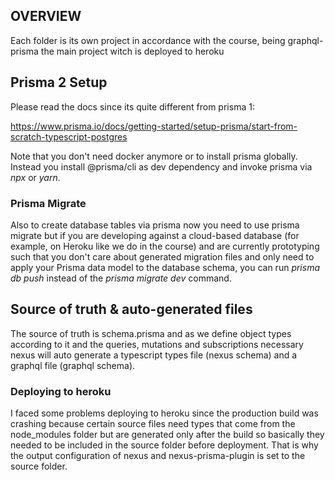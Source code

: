 ## OVERVIEW
Each folder is its own project in accordance with the course, being graphql-prisma the main project witch is deployed to heroku

## Prisma 2 Setup
Please read the docs since its quite different from prisma 1:

https://www.prisma.io/docs/getting-started/setup-prisma/start-from-scratch-typescript-postgres

Note that you don't need docker anymore or to install prisma globally. Instead you install @prisma/cli as dev dependency and invoke prisma via *npx* or *yarn*.

### Prisma Migrate
Also to create database tables via prisma now you need to use prisma migrate but if you are developing against a cloud-based database (for example, on Heroku like we do in the course) and are currently prototyping such that you don't care about generated migration files and only need to apply your Prisma data model to the database schema, you can run *prisma db push* instead of the *prisma migrate dev* command.

## Source of truth & auto-generated files
The source of truth is schema.prisma and as we define object types according to it and the queries, mutations and subscriptions necessary nexus will auto generate a typescript types file (nexus schema) and a graphql file (graphql schema).


### Deploying to heroku
I faced some problems deploying to heroku since the production build was crashing because certain source files need types that come from the node_modules folder but are generated only after the build so basically they needed to be included in the source folder before deployment. That is why the output configuration of nexus and nexus-prisma-plugin is set to the source folder. 